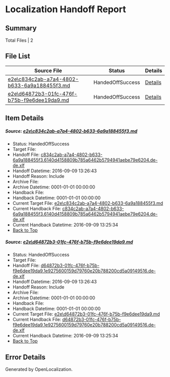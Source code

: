 # <a name='report-top'></a> Localization Handoff Report

## Summary
 Total Files | 2

## File List
 Source File | Status | Details 
 ----------- | ------ | ------- 
 [e2e\c834c2ab-a7a4-4802-b633-6a9a188455f3.md](https://github.com/OpenLocalizationTestOrg/ol-test0/blob/80814ec35272d09fbc6ecc7512577e545f13ed64/e2e/c834c2ab-a7a4-4802-b633-6a9a188455f3.md) | HandedOffSuccess | [Details](#9e6bcf6a4577aa81c73a59ff063f68a8c85a363d3)
 [e2e\d64872b3-01fc-476f-b75b-f9e6dee19da9.md](https://github.com/OpenLocalizationTestOrg/ol-test0/blob/80814ec35272d09fbc6ecc7512577e545f13ed64/e2e/d64872b3-01fc-476f-b75b-f9e6dee19da9.md) | HandedOffSuccess | [Details](#3f7594608c588c83a1335540fff14240f45c3b254)

## Item Details
##### <a name='9e6bcf6a4577aa81c73a59ff063f68a8c85a363d3'></a> Source: [e2e\c834c2ab-a7a4-4802-b633-6a9a188455f3.md](https://github.com/OpenLocalizationTestOrg/ol-test0/blob/80814ec35272d09fbc6ecc7512577e545f13ed64/e2e/c834c2ab-a7a4-4802-b633-6a9a188455f3.md)
* Status: HandedOffSuccess
* Target File: 
* Handoff File: [c834c2ab-a7a4-4802-b633-6a9a188455f3.6140d4158809b785a6462b5794941aebe79e6204.de-de.xlf](https://github.com/OpenLocalizationTestOrg/ol-test0-handoff/blob/d9a86d736ef4eb6f2c9632b8f6a38aac926a9770/ol-handoff/OpenLocalizationTestOrg/ol-test0-dede/yuwzho/ht/c834c2ab-a7a4-4802-b633-6a9a188455f3.6140d4158809b785a6462b5794941aebe79e6204.de-de.xlf)
* Handoff Datetime: 2016-09-09 13:26:43
* Handoff Reason: Include
* Archive File: 
* Archive Datetime: 0001-01-01 00:00:00
* Handback File: 
* Handback Datetime: 0001-01-01 00:00:00
* Current Target File: [e2e\c834c2ab-a7a4-4802-b633-6a9a188455f3.md](https://github.com/OpenLocalizationTestOrg/ol-test0-dede/blob/f6f2e3437a29d94863bceaae2eb752befc5b1a02/e2e/c834c2ab-a7a4-4802-b633-6a9a188455f3.md)
* Current Handback File: [c834c2ab-a7a4-4802-b633-6a9a188455f3.6140d4158809b785a6462b5794941aebe79e6204.de-de.xlf](https://github.com/OpenLocalizationTestOrg/ol-test0-handback/blob/7d038439a2420b363f9c84cdca43919fc7d728e2/ol-handback/OpenLocalizationTestOrg/ol-test0-dede/yuwzho/ht/c834c2ab-a7a4-4802-b633-6a9a188455f3.6140d4158809b785a6462b5794941aebe79e6204.de-de.xlf)
* Current Handback Datetime: 2016-09-09 13:25:34
* [Back to Top](#report-top)

##### <a name='3f7594608c588c83a1335540fff14240f45c3b254'></a> Source: [e2e\d64872b3-01fc-476f-b75b-f9e6dee19da9.md](https://github.com/OpenLocalizationTestOrg/ol-test0/blob/80814ec35272d09fbc6ecc7512577e545f13ed64/e2e/d64872b3-01fc-476f-b75b-f9e6dee19da9.md)
* Status: HandedOffSuccess
* Target File: 
* Handoff File: [d64872b3-01fc-476f-b75b-f9e6dee19da9.1e9275600159d79760e20b788200cd5a09149516.de-de.xlf](https://github.com/OpenLocalizationTestOrg/ol-test0-handoff/blob/d9a86d736ef4eb6f2c9632b8f6a38aac926a9770/ol-handoff/OpenLocalizationTestOrg/ol-test0-dede/yuwzho/ht/d64872b3-01fc-476f-b75b-f9e6dee19da9.1e9275600159d79760e20b788200cd5a09149516.de-de.xlf)
* Handoff Datetime: 2016-09-09 13:26:43
* Handoff Reason: Include
* Archive File: 
* Archive Datetime: 0001-01-01 00:00:00
* Handback File: 
* Handback Datetime: 0001-01-01 00:00:00
* Current Target File: [e2e\d64872b3-01fc-476f-b75b-f9e6dee19da9.md](https://github.com/OpenLocalizationTestOrg/ol-test0-dede/blob/f6f2e3437a29d94863bceaae2eb752befc5b1a02/e2e/d64872b3-01fc-476f-b75b-f9e6dee19da9.md)
* Current Handback File: [d64872b3-01fc-476f-b75b-f9e6dee19da9.1e9275600159d79760e20b788200cd5a09149516.de-de.xlf](https://github.com/OpenLocalizationTestOrg/ol-test0-handback/blob/7d038439a2420b363f9c84cdca43919fc7d728e2/ol-handback/OpenLocalizationTestOrg/ol-test0-dede/yuwzho/ht/d64872b3-01fc-476f-b75b-f9e6dee19da9.1e9275600159d79760e20b788200cd5a09149516.de-de.xlf)
* Current Handback Datetime: 2016-09-09 13:25:34
* [Back to Top](#report-top)


## Error Details

Generated by OpenLocalization.
